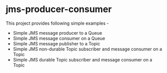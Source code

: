 # jms-producer-consumer

This project provides following simple examples - 
- Simple JMS message producer to a Queue
- Simple JMS message consumer on a Queue
- Simple JMS message publisher to a Topic
- Simple JMS non-durable Topic subscriber and message consumer on a Topic
- Simple JMS durable Topic subscriber and message consumer on a Topic

